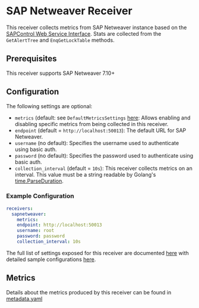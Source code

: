 # SAP Netweaver Receiver

This receiver collects metrics from SAP Netweaver instance based on the [SAPControl Web Service Interface](https://www.sap.com/documents/2016/09/0a40e60d-8b7c-0010-82c7-eda71af511fa.html). Stats are collected from the `GetAlertTree` and `EnqGetLockTable` methods.

## Prerequisites

This receiver supports SAP Netweaver 7.10+

## Configuration

The following settings are optional:
- `metrics` (default: see `DefaultMetricsSettings` [here](./internal/metadata/generated_metrics.go): Allows enabling and disabling specific metrics from being collected in this receiver.
- `endpoint` (default = `http://localhost:50013`): The default URL for SAP Netweaver.
- `username` (no default): Specifies the username used to authenticate using basic auth.
- `password` (no default): Specifies the password used to authenticate using basic auth.
- `collection_interval` (default = `10s`): This receiver collects metrics on an interval. This value must be a string readable by Golang's [time.ParseDuration](https://pkg.go.dev/time#ParseDuration).

### Example Configuration

```yaml
receivers:
  sapnetweaver:
    metrics:
    endpoint: http://localhost:50013
    username: root
    password: password
    collection_interval: 10s
```

The full list of settings exposed for this receiver are documented [here](./config.go) with detailed sample configurations [here](./testdata/config.yaml).

## Metrics

Details about the metrics produced by this receiver can be found in [metadata.yaml](./metadata.yaml)
